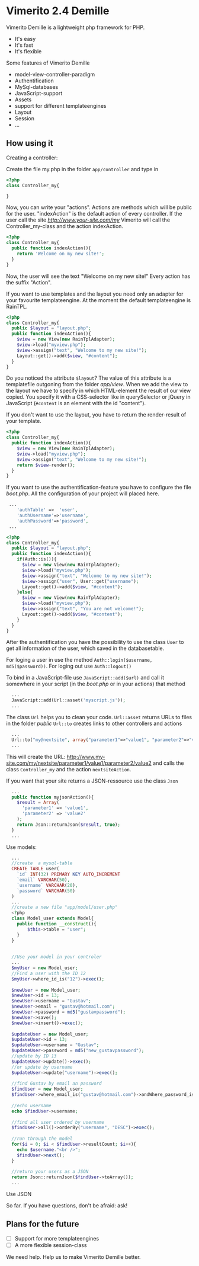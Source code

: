Vimerito 2.4 Demille
======================
Vimerito Demille is a lightweight php framework for PHP.

* It's easy
* It's fast
* It's flexible

Some features of Vimerito Demille
* model-view-controller-paradigm
* Authentification
* MySql-databases
* JavaScript-support
* Assets
* support for different templateengines
* Layout
* Session
* ...

How using it
---------------------
Creating a controller:

Create the file my.php in the folder `app/controller` and type in
```php
<?php
class Controller_my{

}
```

Now, you can write your "actions". Actions are methods which will be 
public for the user. "indexAction" is the default action of 
every controller. If the user call the site *http://www.your-site.com/my* Vimerito will 
call the Controller_my-class and the action indexAction.

```php
<?php 
class Controller_my{
  public function indexAction(){
  	return 'Welcome on my new site!';
  }
}
```
Now, the user will see the text "Welcome on my new site!"
Every action has the suffix "Action".

If you want to use templates and the layout you need only an adapter for 
your favourite templateengine. At the moment the default templateengine is
RainTPL.
```php
<?php 
class Controller_my{
  public $layout = "layout.php";
  public function indexAction(){
  	$view = new View(new RainTplAdapter);
  	$view->load("myview.php");
  	$view->assign("text", "Welcome to my new site!");
  	Layout::get()->add($view, "#content");
  }
}
```
Do you noticed the attribute `$layout`? The value of this 
attribute is a templatefile outgoning from the folder *app/view*.
When we add the view to the layout we have to specify in which 
HTML-element the result of our view copied. You specify it with a CSS-selector
like in querySelector or jQuery in JavaScript (`#content` is an element with the id "content").

If you don't want to use the layout, you have to return the render-result of your
template.

```php
<?php 
class Controller_my{
  public function indexAction(){
  	$view = new View(new RainTplAdapter);
  	$view->load("myview.php");
  	$view->assign("text", "Welcome to my new site!");
  	return $view-render();
  }
}
```

If you want to use the authentification-feature you have to configure the file
*boot.php*. All the configuration of your project will placed here. 
```php
 ...
	'authTable'	=>	'user',
	'authUsername'=>'username',
	'authPassword'=>'password',
 ...
``` 
```php
<?php 
class Controller_my{
  public $layout = "layout.php";
  public function indexAction(){
  	if(Auth::is()){
  	  $view = new View(new RainTplAdapter);
  	  $view->load("myview.php");
  	  $view->assign("text", "Welcome to my new site!");
  	  $view->assign("user", User::get("username");
  	  Layout::get()->add($view, "#content");
  	}else{
  	  $view = new View(new RainTplAdapter);
  	  $view->load("myview.php");
  	  $view->assign("text", "You are not welcome!");
  	  Layout::get()->add($view, "#content");
  	}
  }
}
```
After the authentification you have the possibility to 
use the class `User` to get all information of the user, which saved in 
the databasetable.

For loging a user in use the method `Auth::login($username, md5($password))`.
For loging out use `Auth::logout()` 

To bind in a JavaScript-file use `JavaScript::add($url)` and call it somewhere
in your script (in the *boot.php* or in your actions) that method
```php
  ...
  JavaScript::add(Url::asset('myscript.js'));
  ...
```

The class `Url` helps you to clean your code. `Url::asset` returns URLs to
files in the folder *public* `Url::to` creates links to other controllers and actions

```php
  ...
  Url::to("my@nextsite", array("parameter1"=>"value1", "parameter2"=>"value2"));
  ...
```
This will create the URL:
http://www.my-site.com/my/nextsite/parameter1/value1/parameter2/value2
and calls the class `Controller_my` and the action `nextsiteAction`.

If you want that your site returns a JSON-ressource  use the class `Json`

```php
  ...
  public function myjsonAction(){
    $result = Array(
      'parameter1' => 'value1',
      'parameter2' => 'value2' 
    );
    return Json::returnJson($result, true);
  }
  ...
```
Use models:
```php
  ...
  //create  a mysql-table
  CREATE TABLE user(
    `id` INT(32) PRIMARY KEY AUTO_INCREMENT
    `email` VARCHAR(50),
    `username` VARCHAR(20),
    `password` VARCHAR(50)
  )
  ...
  //create a new file "app/model/user.php"
  <?php
  class Model_user extends Model{
    public function __construct(){
    	$this->table = "user";
    }
  }
  
  
  //Use your model in your controler
  ...
  $myUser = new Model_user;
  //Find a user with the ID 12
  $myUser->where_id_is("12")->exec();
  
  $newUser = new Model_user;
  $newUser->id = 13;
  $newUser->username = "Gustav";
  $newUser->email = "gustav@hotmail.com";
  $newUser->password = md5("gustavpassword");
  $newUser->save();
  $newUser->insert()->exec();
  
  $updateUser = new Model_user;
  $updateUser->id = 13;
  $updateUser->username = "Gustav";
  $updateUser->password = md5("new_gustavpassword");
  //update by ID 13
  $updateUser->update()->exec();
  //or update by username
  $updateUser->update("username")->exec();
  
  //find Gustav by email an password
  $findUser = new Model_user;
  $findUser->where_email_is("gustav@hotmail.com")->andWhere_password_is(md5("new_gustavpassword"))->exec();
  
  //echo username
  echo $findUser->username;
  
  //find all user ordered by username
  $findUser->all()->orderBy("username", "DESC")->exec();
  
  //run through the model
  for($i = 0; $i < $findUser->resultCount; $i++){
  	echo $username."<br />";
  	$findUser->next();
  }
  
  //return your users as a JSON
  return Json::returnJson($findUser->toArray());
  ...
```

Use JSON


So far. If you have questions, don't be afraid: ask!

Plans for the future 
--------------------
- [ ] Support for more templateengines
- [ ] A more flexible session-class

We need help. Help us to make Vimerito Demille better.







